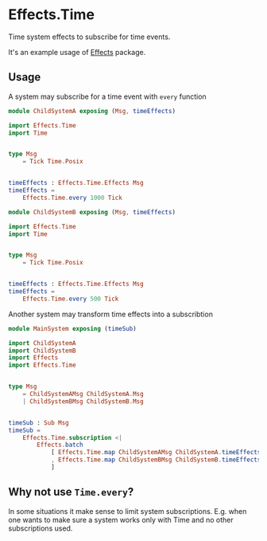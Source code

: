 # Effects.Time

Time system effects to subscribe for time events.

It's an example usage of [Effects](https://package.elm-lang.org/packages/ContaSystemer/elm-effects/latest/) package.

## Usage

A system may subscribe for a time event with `every` function

```elm
module ChildSystemA exposing (Msg, timeEffects)

import Effects.Time
import Time


type Msg
    = Tick Time.Posix


timeEffects : Effects.Time.Effects Msg
timeEffects =
    Effects.Time.every 1000 Tick
```

```elm
module ChildSystemB exposing (Msg, timeEffects)

import Effects.Time
import Time


type Msg
    = Tick Time.Posix


timeEffects : Effects.Time.Effects Msg
timeEffects =
    Effects.Time.every 500 Tick
```

Another system may transform time effects into a subscribtion

```elm
module MainSystem exposing (timeSub)

import ChildSystemA
import ChildSystemB
import Effects
import Effects.Time


type Msg
    = ChildSystemAMsg ChildSystemA.Msg
    | ChildSystemBMsg ChildSystemB.Msg


timeSub : Sub Msg
timeSub =
    Effects.Time.subscription <|
        Effects.batch
            [ Effects.Time.map ChildSystemAMsg ChildSystemA.timeEffects
            , Effects.Time.map ChildSystemBMsg ChildSystemB.timeEffects
            ]

```

## Why not use `Time.every`?

In some situations it make sense to limit system subscriptions.
E.g. when one wants to make sure a system works only with Time and no other subscriptions used.